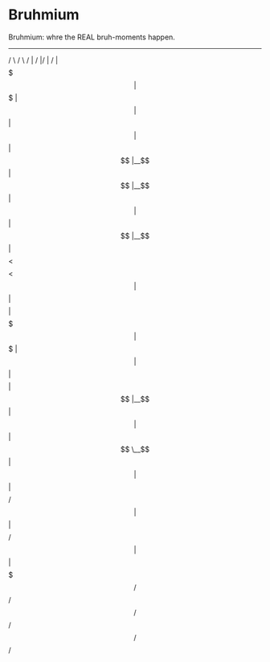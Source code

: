 # Bruhmium
Bruhmium: whre the REAL bruh-moments happen.


_______   _______   __    __  __    __ 
/       \ /       \ /  |  /  |/  |  /  |
$$$$$$$  |$$$$$$$  |$$ |  $$ |$$ |  $$ |
$$ |__$$ |$$ |__$$ |$$ |  $$ |$$ |__$$ |
$$    $$< $$    $$< $$ |  $$ |$$    $$ |
$$$$$$$  |$$$$$$$  |$$ |  $$ |$$$$$$$$ |
$$ |__$$ |$$ |  $$ |$$ \__$$ |$$ |  $$ |
$$    $$/ $$ |  $$ |$$    $$/ $$ |  $$ |
$$$$$$$/  $$/   $$/  $$$$$$/  $$/   $$/ 
                                        
                                        
                                        
